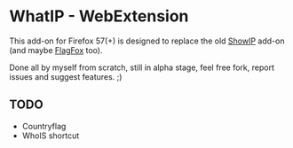 # WhatIP - WebExtension

This add-on for Firefox 57(+) is designed to replace the old [ShowIP](https://addons.mozilla.org/en-us/firefox/addon/showip/) add-on (and maybe [FlagFox](https://addons.mozilla.org/FR/firefox/addon/flagfox/) too).  

Done all by myself from scratch, still in alpha stage, feel free fork, report issues and suggest features. ;)  

## TODO

* Countryflag
* WhoIS shortcut
